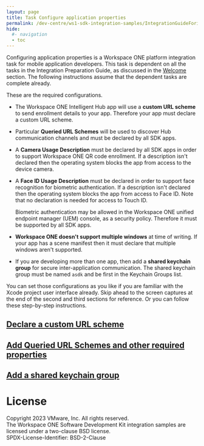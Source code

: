 ```yaml
---
layout: page
title: Task Configure application properties
permalink: /dev-centre/ws1-sdk-integration-samples/IntegrationGuideForiOS/Guides/23BaseIntegration/
hide:
  #- navigation
  - toc
---
```


Configuring application properties is a Workspace ONE platform integration task
for mobile application developers. This task is dependent on all the tasks in
the Integration Preparation Guide, as discussed in
the [Welcome](../01Welcome/readme.md)
section. The following instructions assume that the dependent tasks are complete
already.

These are the required configurations.

-   The Workspace ONE Intelligent Hub app will use a **custom URL scheme** to
    send enrollment details to your app. Therefore your app must declare a
    custom URL scheme.

-   Particular **Queried URL Schemes** will be used to discover Hub
    communication channels and must be declared by all SDK apps.

-   A **Camera Usage Description** must be declared by all SDK apps in order to
    support Workspace ONE QR code enrollment. If a description isn't declared
    then the operating system blocks the app from access to the device camera.

-   A **Face ID Usage Description** must be declared in order to support face
    recognition for biometric authentication. If a description isn't declared
    then the operating system blocks the app from access to Face ID. Note that
    no declaration is needed for access to Touch ID.
    
    Biometric authentication may be allowed in the Workspace ONE unified
    endpoint manager (UEM) console, as a security policy. Therefore it must be
    supported by all SDK apps.

-   **Workspace ONE doesn't support multiple windows** at time of writing. If
    your app has a scene manifest then it must declare that multiple windows
    aren't supported.

-   If you are developing more than one app, then add a
    **shared keychain group** for secure inter-application communication. The
    shared keychain group must be named `asdk` and be first in the Keychain
    Groups list.

You can set those configurations as you like if you are familiar with the Xcode
project user interface already. Skip ahead to the screen captures at the end of
the second and third sections for reference. Or you can follow these
step-by-step instructions.

## [Declare a custom URL scheme](01Declare-a-custom-URL-scheme/readme.md)

## [Add Queried URL Schemes and other required properties](02Add-Queried-URL-Schemes-and-other-required-properties/readme.md)

## [Add a shared keychain group](03Add-a-shared-keychain-group/readme.md)

# License
Copyright 2023 VMware, Inc. All rights reserved.  
The Workspace ONE Software Development Kit integration samples are licensed
under a two-clause BSD license.  
SPDX-License-Identifier: BSD-2-Clause